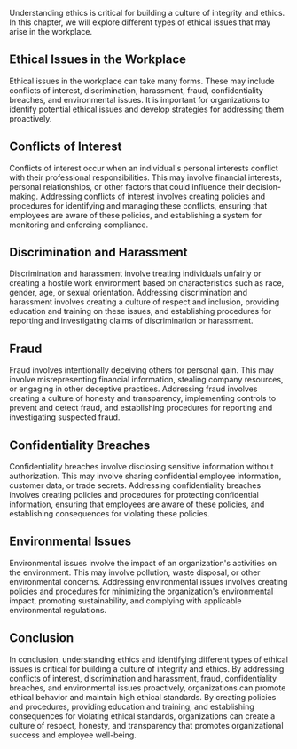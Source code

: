 
Understanding ethics is critical for building a culture of integrity and ethics. In this chapter, we will explore different types of ethical issues that may arise in the workplace.

Ethical Issues in the Workplace
-------------------------------

Ethical issues in the workplace can take many forms. These may include conflicts of interest, discrimination, harassment, fraud, confidentiality breaches, and environmental issues. It is important for organizations to identify potential ethical issues and develop strategies for addressing them proactively.

Conflicts of Interest
---------------------

Conflicts of interest occur when an individual's personal interests conflict with their professional responsibilities. This may involve financial interests, personal relationships, or other factors that could influence their decision-making. Addressing conflicts of interest involves creating policies and procedures for identifying and managing these conflicts, ensuring that employees are aware of these policies, and establishing a system for monitoring and enforcing compliance.

Discrimination and Harassment
-----------------------------

Discrimination and harassment involve treating individuals unfairly or creating a hostile work environment based on characteristics such as race, gender, age, or sexual orientation. Addressing discrimination and harassment involves creating a culture of respect and inclusion, providing education and training on these issues, and establishing procedures for reporting and investigating claims of discrimination or harassment.

Fraud
-----

Fraud involves intentionally deceiving others for personal gain. This may involve misrepresenting financial information, stealing company resources, or engaging in other deceptive practices. Addressing fraud involves creating a culture of honesty and transparency, implementing controls to prevent and detect fraud, and establishing procedures for reporting and investigating suspected fraud.

Confidentiality Breaches
------------------------

Confidentiality breaches involve disclosing sensitive information without authorization. This may involve sharing confidential employee information, customer data, or trade secrets. Addressing confidentiality breaches involves creating policies and procedures for protecting confidential information, ensuring that employees are aware of these policies, and establishing consequences for violating these policies.

Environmental Issues
--------------------

Environmental issues involve the impact of an organization's activities on the environment. This may involve pollution, waste disposal, or other environmental concerns. Addressing environmental issues involves creating policies and procedures for minimizing the organization's environmental impact, promoting sustainability, and complying with applicable environmental regulations.

Conclusion
----------

In conclusion, understanding ethics and identifying different types of ethical issues is critical for building a culture of integrity and ethics. By addressing conflicts of interest, discrimination and harassment, fraud, confidentiality breaches, and environmental issues proactively, organizations can promote ethical behavior and maintain high ethical standards. By creating policies and procedures, providing education and training, and establishing consequences for violating ethical standards, organizations can create a culture of respect, honesty, and transparency that promotes organizational success and employee well-being.

